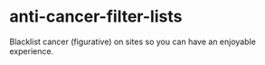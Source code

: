 # anti-cancer-filter-lists
Blacklist cancer (figurative) on sites so you can have an enjoyable experience.
